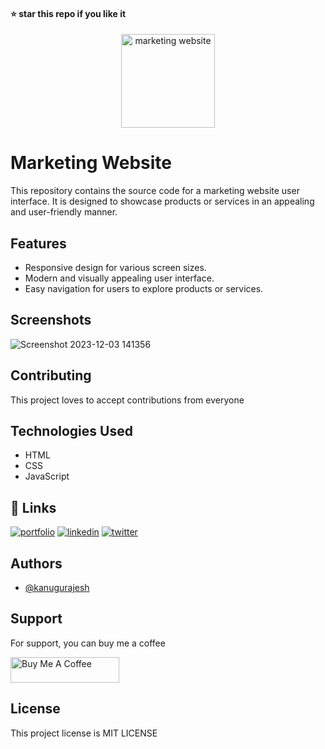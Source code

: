 #### ⭐ star this repo if you like it

<div align="center">
  <img src="https://github.com/kanugurajesh/Marketing-Website/assets/120458029/1c149037-506c-4a57-8707-3c172fe91e1e" alt="marketing website" width=150 height=150>
</div>

# Marketing Website

This repository contains the source code for a marketing website user interface. It is designed to showcase products or services in an appealing and user-friendly manner.

## Features

- Responsive design for various screen sizes.
- Modern and visually appealing user interface.
- Easy navigation for users to explore products or services.

## Screenshots
![Screenshot 2023-12-03 141356](https://github.com/kanugurajesh/Marketing-Website/assets/120458029/2f325c5e-43c4-4a9f-92d5-c453a953bf2f)

## Contributing

This project loves to accept contributions from everyone

## Technologies Used

- HTML
- CSS
- JavaScript

## 🔗 Links
[![portfolio](https://img.shields.io/badge/my_portfolio-000?style=for-the-badge&logo=ko-fi&logoColor=white)](https://rajeshportfolio.me/)
[![linkedin](https://img.shields.io/badge/linkedin-0A66C2?style=for-the-badge&logo=linkedin&logoColor=white)](https://www.linkedin.com/in/rajesh-kanugu-aba8a3254/)
[![twitter](https://img.shields.io/badge/twitter-1DA1F2?style=for-the-badge&logo=twitter&logoColor=white)](https://twitter.com/exploringengin1)

## Authors

- [@kanugurajesh](https://github.com/kanugurajesh)

## Support

For support, you can buy me a coffee

<a href="https://www.buymeacoffee.com/kanugurajen" target="_blank"><img src="https://cdn.buymeacoffee.com/buttons/default-orange.png" alt="Buy Me A Coffee" height="41" width="174"></a>

## License

This project license is MIT LICENSE

